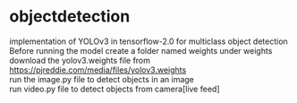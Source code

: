# objectdetection
implementation of YOLOv3 in tensorflow-2.0 for multiclass object detection  
Before running the model create a folder named weights under weights download
the yolov3.weights file from https://pjreddie.com/media/files/yolov3.weights  
run the image.py file to detect objects in an image  
run video.py file to detect objects from camera[live feed]
